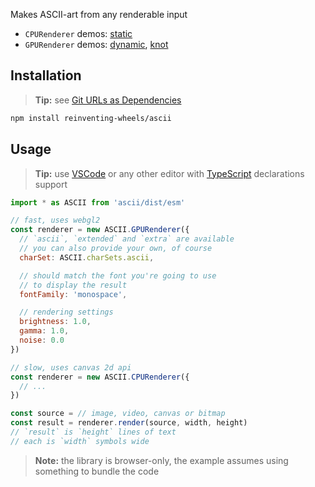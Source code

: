 Makes ASCII-art from any renderable input

- `CPURenderer` demos: [static][demo-static]
- `GPURenderer` demos: [dynamic][demo-dynamic], [knot][demo-knot]

## Installation

> **Tip:** see [Git URLs as Dependencies][git-urls]

```sh
npm install reinventing-wheels/ascii
```

## Usage

> **Tip:** use [VSCode][vsc] or any other editor with [TypeScript][ts] declarations support

```js
import * as ASCII from 'ascii/dist/esm'

// fast, uses webgl2
const renderer = new ASCII.GPURenderer({
  // `ascii`, `extended` and `extra` are available
  // you can also provide your own, of course
  charSet: ASCII.charSets.ascii,

  // should match the font you're going to use
  // to display the result
  fontFamily: 'monospace',

  // rendering settings
  brightness: 1.0,
  gamma: 1.0,
  noise: 0.0
})

// slow, uses canvas 2d api
const renderer = new ASCII.CPURenderer({
  // ...
})

const source = // image, video, canvas or bitmap
const result = renderer.render(source, width, height)
// `result` is `height` lines of text
// each is `width` symbols wide
```

> **Note:** the library is browser-only, the example assumes using something to bundle the code

[ts]: //www.typescriptlang.org
[vsc]: //code.visualstudio.com
[git-urls]: //docs.npmjs.com/files/package.json#git-urls-as-dependencies
[demo-static]: //reinventing-wheels.github.io/ascii/demo/static.html
[demo-dynamic]: //reinventing-wheels.github.io/ascii/demo/dynamic.html
[demo-knot]: //reinventing-wheels.github.io/ascii/demo/knot.html
